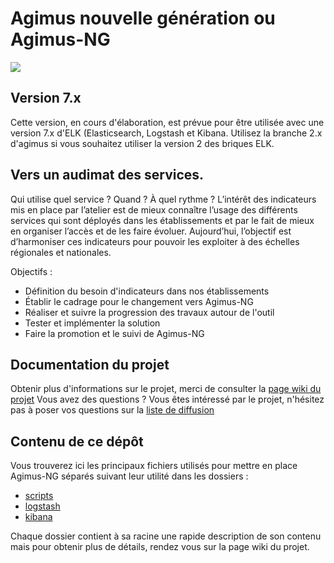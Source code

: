 # Agimus nouvelle génération ou Agimus-NG
<img src="https://www.esup-portail.org/sites/default/files/logo-esupportail_1.png"/>

## Version 7.x

Cette version, en cours d'élaboration, est prévue pour être utilisée avec une version 7.x d'ELK (Elasticsearch, Logstash et Kibana.
Utilisez la branche 2.x d'agimus si vous souhaitez utiliser la version 2 des briques ELK.

## Vers un audimat des services.

Qui utilise quel service ? Quand ? À quel rythme ? L’intérêt des indicateurs mis en place par l’atelier est de mieux connaître l’usage des différents services qui sont déployés dans les établissements et par le fait de mieux en organiser l’accès et de les faire évoluer.
Aujourd’hui, l’objectif est d’harmoniser ces indicateurs pour pouvoir les exploiter à des échelles régionales et nationales.

Objectifs :
 - Définition du besoin d'indicateurs dans nos établissements
 - Établir le cadrage pour le changement vers Agimus-NG
 - Réaliser et suivre la progression des travaux autour de l'outil
 - Tester et implémenter la solution
 - Faire la promotion et le suivi de Agimus-NG

## Documentation du projet

Obtenir plus d'informations sur le projet, merci de consulter la [page wiki du projet](https://www.esup-portail.org/wiki/x/DQCfFg)
Vous avez des questions ? Vous êtes intéressé par le projet, n'hésitez pas à poser vos questions sur la [liste de diffusion](https://listes.esup-portail.org/sympa/info/esup-utilisateurs)

## Contenu de ce dépôt

Vous trouverez ici les principaux fichiers utilisés pour mettre en place Agimus-NG séparés suivant leur utilité dans les dossiers :
* [scripts](scripts)
* [logstash](logstash)
* [kibana](kibana)

Chaque dossier contient à sa racine une rapide description de son contenu mais pour obtenir plus de détails, rendez vous sur la page wiki du projet.
